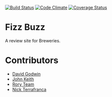 [![Build Status](https://travis-ci.org/LaunchAcademy/fizz_buzz.svg?branch=master)](https://travis-ci.org/LaunchAcademy/fizz_buzz) [![Code Climate](https://codeclimate.com/github/LaunchAcademy/fizz_buzz.png)](https://codeclimate.com/github/LaunchAcademy/fizz_buzz) [![Coverage Status](https://coveralls.io/repos/LaunchAcademy/fizz_buzz/badge.png)](https://coveralls.io/r/LaunchAcademy/fizz_buzz)

# Fizz Buzz

A review site for Breweries.


# Contributors
 * [David Godwin](https://github.com/Typhaon)
 * [John Keith](https://github.com/johnkeith)
 * [Rory Team](https://github.com/Rorick55)
 * [Nick Terrafranca](https://github.com/NickTerrafranca)
